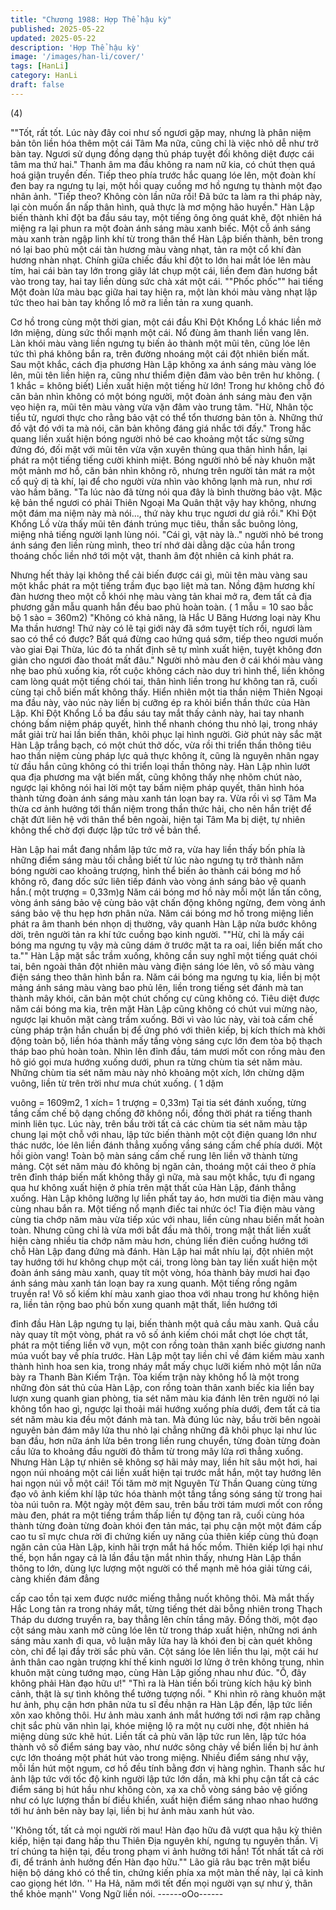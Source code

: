 ```yaml
---
title: "Chương 1988: Hợp Thể hậu kỳ"
published: 2025-05-22
updated: 2025-05-22
description: 'Hợp Thể hậu kỳ'
image: '/images/han-li/cover/'
tags: [HanLi]
category: HanLi
draft: false
---
```


(4)

""Tốt, rất tốt. Lúc này đây coi như số ngươi gặp may, nhưng là
phân niệm bản tôn liền hóa thêm một cái Tâm Ma nữa, cũng chỉ
là việc nhỏ dễ như trở bàn tay. Ngươi sử dụng đồng dạng thủ
pháp tuyệt đối không diệt được cái tâm ma thứ hai." Thanh âm
ma đầu không ra nam nữ kia, có chút thẹn quá hoá giận truyền
đến.
Tiếp theo phía trước hắc quang lóe lên, một đoàn khí đen bay ra
ngưng tụ lại, một hồi quay cuồng mơ hồ ngưng tụ thành một đạo
nhân ảnh.
"Tiếp theo? Không còn lần nữa rồi! Đã bức ta làm ra thi pháp này,
lại còn muốn ẩn nấp thân hình, quả thực là mơ mộng hão huyền."
Hàn Lập biến thành khỉ đột ba đầu sáu tay, một tiếng ông ông
quát khẽ, đột nhiên há miệng ra lại phun ra một đoàn ánh sáng
màu xanh biếc.
Một cỗ ánh sáng màu xanh tràn ngập linh khí từ trong thân thể
Hàn Lập biến thành, bên trong nó lại bao phủ một cái tàn hương
màu vàng nhạt, tản ra một cổ khí đàn hương nhàn nhạt.
Chính giữa chiếc đầu khỉ đột to lớn hai mắt lóe lên màu tím, hai
cái bàn tay lớn trong giây lát chụp một cái, liền đem đàn hương
bắt vào trong tay, hai tay liền dùng sức chà xát một cái.
""Phốc phốc"" hai tiếng
Một đoàn lửa màu bạc giữa hai tay hiện ra, một làn khói màu
vàng nhạt lập tức theo hai bàn tay khổng lồ mở ra liền tản ra xung
quanh.

Cơ hồ trong cùng một thời gian, một cái đầu Khỉ Đột Khổng Lồ
khác liền mở lớn miệng, dùng sức thổi mạnh một cái.
Nổ đùng âm thanh liền vang lên.
Làn khói màu vàng liền ngưng tụ biến ảo thành một mũi tên, cũng
lóe lên tức thì phá không bắn ra, trên đường nhoáng một cái đột
nhiên biến mất.
Sau một khắc, cách địa phương Hàn Lập không xa ánh sáng màu
vàng lóe lên, mũi tên liền hiện ra, cũng như thiểm điện đâm vào
bên trên hư không. ( 1 khắc = không biết)
Liền xuất hiện một tiếng hừ lớn!
Trong hư không chỗ đó căn bản nhìn không có một bóng người,
một đoàn ánh sáng màu đen vặn vẹo hiện ra, mũi tên màu vàng
vừa vặn đâm vào trung tâm.
"Hừ, Nhân tộc tiểu tử, ngươi thực cho rằng bảo vật có thể tổn
thương bản tôn à. Những thứ đồ vật đó với ta mà nói, căn bản
không đáng giá nhắc tới đấy." Trong hắc quang liền xuất hiện
bóng người nhỏ bé cao khoảng một tấc sừng sững đứng đó, đối
mặt với mũi tên vừa vặn xuyên thủng qua thân hình hắn, lại phát
ra một tiếng tiếng cười khinh miệt.
Bóng người nhỏ bế này khuôn mặt một mảnh mơ hồ, căn bản
nhìn không rõ, nhưng trên người tản mát ra một cổ quỷ dị tà khí,
lại để cho người vừa nhìn vào không lạnh mà run, như rơi vào
hầm băng.
"Ta lúc nào đã từng nói qua đây là bình thường bảo vật. Mặc kệ
bản thể ngươi có phải Thiên Ngoại Ma Quân thật vậy hay không,
nhưng một đám ma niệm này mà nói..., thứ này khu trục ngươi
dư giả rồi." Khỉ Đột Khổng Lồ vừa thấy mũi tên đánh trúng mục
tiêu, thần sắc buông lỏng, miệng nhả tiếng người lạnh lùng nói.
"Cái gì, vật này là.." người nhỏ bé trong ánh sáng đen liền rùng
mình, theo trí nhớ dài dằng dặc của hắn trong thoáng chốc liền
nhớ tới một vật, thanh âm đột nhiên cả kinh phát ra.

Nhưng hết thảy lại không thể cải biến được cái gì, mũi tên màu
vàng sau một khắc phát ra một tiếng trầm đục bạo liệt mà tan.
Nồng đậm hương khí đàn hương theo một cỗ khói nhẹ màu vàng
tản khai mở ra, đem tất cả địa phương gần mẫu quanh hắn đều
bao phủ hoàn toàn. ( 1 mẫu = 10 sao bắc bộ 1 sào = 360m2)
"Không có khả năng, là Hắc U Băng Hương loại này Khu Ma thần
hương! Thứ này có lẽ tại giới này đã sớm tuyệt tích rồi, ngươi làm
sao có thể có được? Bất quá đừng cao hứng quá sớm, tiếp theo
ngươi muốn vào giai Đại Thừa, lúc đó ta nhất định sẽ tự mình
xuất hiện, tuyệt không đơn giản cho ngươi đào thoát mất đâu."
Người nhỏ màu đen ở cái khói màu vàng nhẹ bao phủ xuống kia,
rốt cuộc không cách nào duy trì hình thể, liền không cam lòng
quát một tiếng chói tai, thân hình liền trong hư không tan rã, cuối
cùng tại chỗ biến mất không thấy.
Hiển nhiên một tia thần niệm Thiên Ngoại ma đầu này, vào núc
này liền bị cưỡng ép ra khỏi biển thần thức của Hàn Lập.
Khỉ Đột Khổng Lồ ba đầu sáu tay mắt thấy cảnh này, hai tay
nhanh chóng bấm niệm pháp quyết, hình thể nhanh chóng thu
nhỏ lại, trong nháy mắt giải trừ hai lần biến thân, khôi phục lại
hình người.
Giờ phút này sắc mặt Hàn Lập trắng bạch, có một chút thở dốc,
vừa rồi thi triển thần thông tiêu hao thần niệm cùng pháp lực quả
thực không ít, cũng là nguyên nhân ngay từ đầu hắn cũng không
có thi triển loại thần thông này.
Hàn Lập nhìn lướt qua địa phương ma vật biến mất, cũng không
thấy nhẹ nhõm chút nào, ngược lại không nói hai lời một tay bấm
niệm pháp quyết, thân hình hóa thành từng đoàn ánh sáng màu
xanh tán loạn bay ra.
Vừa rồi vì sợ Tâm Ma thừa cơ ảnh hưởng tới thần niệm trong
thần thức hải, cho nên hắn triệt để chặt đứt liên hệ với thân thể
bên ngoài, hiện tại Tâm Ma bị diệt, tự nhiên không thể chờ đợi
được lập tức trở về bản thể.

Hàn Lập hai mắt đang nhắm lập tức mở ra, vừa hay liền thấy bốn
phía là những điểm sáng màu tối chẳng biết từ lúc nào ngưng tụ
trở thành năm bóng người cao khoảng trượng, hình thể biến ảo
thành cái bóng mơ hồ không rõ, đang dốc sức liên tiếp đánh vào
vòng ánh sáng bảo vệ quanh hắn.( một trượng = 0,33m)g
Năm cái bóng mơ hồ này mỗi một lần tấn công, vòng ánh sáng
bảo vệ cùng bảo vật chấn động không ngừng, đem vòng ánh
sáng bảo vệ thu hẹp hơn phân nửa.
Năm cái bóng mơ hồ trong miệng liền phát ra âm thanh bén nhọn
dị thường, vây quanh Hàn Lập nửa bước không dời, trên người
tản ra khí tức cuồng bạo kinh người.
""Hừ, chỉ là mấy cái bóng ma ngưng tụ vậy mà cũng dám ở trước
mặt ta ra oai, liền biến mất cho ta.""
Hàn Lập mặt sắc trầm xuống, không cần suy nghĩ một tiếng quát
chói tai, bên ngoài thân đột nhiên màu vàng điện sáng lóe lên, vô
số màu vàng điện sáng theo thân hình bắn ra.
Năm cái bóng ma ngưng tụ kia, liền bị một mảng ánh sáng màu
vàng bao phủ lên, liền trong tiếng sét đánh mà tan thành mây
khói, căn bản một chút chống cự cũng không có.
Tiêu diệt được năm cái bóng ma kia, trên mặt Hàn Lập cũng
không có chút vui mừng nào, ngược lại khuôn mặt càng trầm
xuống.
Bởi vì vào lúc này, vài toà cấm chế cùng pháp trận hắn chuẩn bị
để ứng phó với thiên kiếp, bị kích thích mà khởi động toàn bộ, liền
hóa thành mấy tầng vòng sáng cực lớn đem tòa bộ thạch tháp
bao phủ hoàn toàn.
Nhìn lên đỉnh đầu, tám mươi mốt con rồng màu đen hô gió gọi
mưa hướng xuống dưới, phun ra từng chùm tia sét năm màu.
Những chùm tia sét năm màu này nhỏ khoảng một xích, lớn
chừng dặm vuông, liền từ trên trời như mưa chút xuống. ( 1 dặm

vuông = 1609m2, 1 xích= 1 trượng = 0,33m)
Tại tia sét đánh xuống, từng tầng cấm chế bộ dạng chống đỡ
không nổi, đồng thời phát ra tiếng thanh minh liên tục.
Lúc này, trên bầu trời tất cả các chùm tia sét năm màu tập chung
lại một chỗ với nhau, lập tức biến thành một cột điện quang lớn
như thác nước, lóe lên liền đánh thẳng xuống vầng sáng cấm chế
phía dưới.
Một hồi giòn vang!
Toàn bộ màn sáng cấm chế rung lên liền vỡ thành từng mảng.
Cột sét năm màu đó không bị ngăn cản, thoáng một cái theo ở
phía trên đỉnh tháp biến mất không thấy gì nữa, mà sau một khắc,
tựu đi ngang qua hư không xuất hiện ở phía trên mật thất của
Hàn Lập, đánh thẳng xuống.
Hàn Lập không lưỡng lự liền phất tay áo, hơn mười tia điện màu
vàng cùng nhau bắn ra.
Một tiếng nổ mạnh điếc tai nhức óc!
Tia điện màu vàng cùng tia chớp năm màu vừa tiếp xúc với nhau,
liền cùng nhau biến mất hoàn toàn.
Nhưng cũng chỉ là vừa mới bắt đầu mà thôi, trong mật thất liền
xuất hiện càng nhiều tia chớp năm màu hơn, chúng liền điên
cuồng hướng tới chỗ Hàn Lập đang đứng mà đánh.
Hàn Lập hai mắt nhíu lại, đột nhiên một tay hướng tới hư không
chụp một cái, trong lòng bàn tay liền xuất hiện một đoàn ánh sáng
màu xanh, quay tít một vòng, hóa thành bảy mươi hai đạo ánh
sáng màu xanh tán loạn bay ra xung quanh.
Một tiếng rồng ngâm truyền ra!
Vô số kiếm khí màu xanh giao thoa với nhau trong hư không hiện
ra, liền tản rộng bao phủ bốn xung quanh mật thất, liền hướng tới

đỉnh đầu Hàn Lập ngưng tụ lại, biến thành một quả cầu màu
xanh.
Quả cầu này quay tít một vòng, phát ra vô số ánh kiếm chói mắt
chợt lóe chợt tắt, phát ra một tiếng liền vỡ vụn, một con rồng toàn
thân xanh biếc giương nanh múa vuốt bay về phía trước.
Hàn Lập một tay liền chỉ về đám kiếm màu xanh thành hình hoa
sen kia, trong nháy mắt mấy chục lưỡi kiếm nhỏ một lần nữa bày
ra Thanh Bàn Kiếm Trận.
Tòa kiếm trận này không hổ là một trong những đòn sát thủ của
Hàn Lập, con rồng toàn thân xanh biếc kia liền bay lượn xung
quanh gian phòng, tia sét năm màu kia đánh lên trên người nó lại
không tổn hao gì, ngược lại thoải mái hướng xuống phía dưới,
đem tất cả tia sét năm màu kia đều một đánh mà tan.
Mà đúng lúc này, bầu trời bên ngoài nguyên bản đám mây lửa thu
nhỏ lại chẳng những đã khôi phục lại như lúc ban đầu, hơn nữa
ánh lửa bên trong liền rung chuyển, từng đoàn từng đoàn cầu lửa
to khoảng đầu người đỏ thẫm từ trong mây lửa rơi thẳng xuống.
Nhưng Hàn Lập tự nhiên sẽ không sợ hãi mảy may, liền hít sâu
một hơi, hai ngọn núi nhoáng một cái liền xuất hiện tại trước mắt
hắn, một tay hướng lên hai ngọn núi vỗ một cái!
Tối tăm mờ mịt Nguyên Từ Thần Quang cùng từng đạo vô ảnh
kiếm khí lập tức hóa thành một tầng tầng sóng sáng từ trong hai
tòa núi tuôn ra.
Một ngày một đêm sau, trên bầu trời tám mươi mốt con rồng màu
đen, phát ra một tiếng trầm thấp liền tự động tan rã, cuối cùng
hóa thành từng đoàn từng đoàn khói đen tản mác, tại phụ cận
một một đám cấp cao tu sĩ mực chưa rời đi chứng kiến uy năng
của thiên kiếp cùng thủ đoạn ngăn cản của Hàn Lập, kinh hãi trợn
mắt há hốc mồm.
Thiên kiếp lợi hại như thế, bọn hắn ngay cả là lần đầu tận mắt
nhìn thấy, nhưng Hàn Lập thần thông to lớn, dùng lực lượng một
người có thể mạnh mẽ hóa giải từng cái, càng khiến đám đẳng

cấp cao tồn tại xem được nước miếng thẳng nuốt không thôi.
Mà mắt thấy Hắc Long tản ra trong nháy mắt, từng tiếng thét dài
bỗng nhiên trong Thạch Tháp du dương truyền ra, bay thẳng lên
chín tầng mây.
Đồng thời, một đạo cột sáng màu xanh mờ cũng lóe lên từ trong
tháp xuất hiện, những nơi ánh sáng màu xanh đi qua, vô luận
mây lửa hay là khói đen bị càn quét không còn, chỉ để lại đầy trời
sắc phù văn.
Cột sáng lóe lên liền thu lại, một cái hư ảnh thân cao ngàn trượng
khí thế kinh người lơ lửng ở trên không trung, nhìn khuôn mặt
cùng tướng mạo, cùng Hàn Lập giống nhau như đúc.
"Ồ, đây không phải Hàn đạo hữu ư!"
"Thì ra là Hàn tiền bối trùng kích hậu kỳ bình cảnh, thật là sự tình
không thể tưởng tượng nổi. "
Khi nhìn rõ ràng khuôn mặt hư ảnh, phụ cận hơn phân nửa tu sĩ
đều nhận ra Hàn Lập đến, lập tức liền xôn xao không thôi.
Hư ảnh màu xanh ánh mắt hướng tới nơi rậm rạp chằng chịt sắc
phù văn nhìn lại, khóe miệng lộ ra một nụ cười nhẹ, đột nhiên há
miệng dùng sức khẽ hút.
Liền tất cả phù văn lập tức run lên, lập tức hóa thành vô số điểm
sáng bay vào, như nước sông chảy về biển liền bị hư ảnh cực lớn
thoáng một phát hút vào trong miệng.
Nhiều điểm sáng như vậy, mỗi lần hút một ngụm, cơ hồ đều tính
bằng đơn vị hàng nghìn.
Thanh sắc hư ảnh lập tức với tốc độ kinh người lập tức lớn dần,
mà khi phụ cận tất cả các điểm sáng bị hút hầu như không còn,
xa xa chỗ vòng sáng bảo vệ giống như có lực lượng thần bí điều
khiển, xuất hiện điểm sáng nhao nhao hướng tới hư ảnh bên này
bay lại, liền bị hư ảnh màu xanh hút vào.

''Không tốt, tất cả mọi người rời mau! Hàn đạo hữu đã vượt qua
hậu kỳ thiên kiếp, hiện tại đang hấp thu Thiên Địa nguyên khí,
ngưng tụ nguyên thần. Vị trí chúng ta hiện tại, đều trong phạm vi
ảnh hưởng tới hắn! Tốt nhất tất cả rời đi, để tránh ảnh hưởng đến
Hàn đạo hữu."" Lão giả râu bạc trên mặt biểu hiện bộ dáng khó
có thể tin, chứng kiến phía xa một màn thế này, lại cả kinh cao
giọng hét lớn.
'' Ha Hả, năm mới tết đến mọi người vạn sự như ý, thân thể khỏe
mạnh'' Vong Ngữ liền nói.
------oOo------
